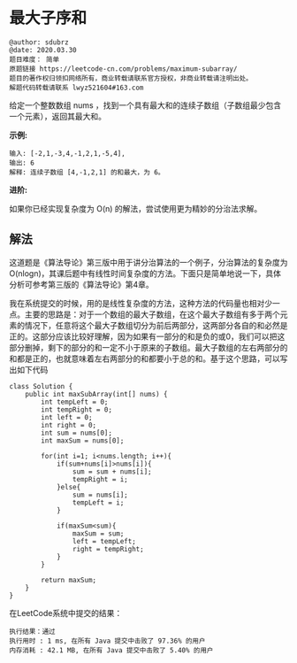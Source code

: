 # 最大子序和

```
@author: sdubrz
@date: 2020.03.30
题目难度： 简单
原题链接 https://leetcode-cn.com/problems/maximum-subarray/
题目的著作权归领扣网络所有，商业转载请联系官方授权，非商业转载请注明出处。
解题代码转载请联系 lwyz521604#163.com
```

给定一个整数数组 nums ，找到一个具有最大和的连续子数组（子数组最少包含一个元素），返回其最大和。

**示例:**

```
输入: [-2,1,-3,4,-1,2,1,-5,4],
输出: 6
解释: 连续子数组 [4,-1,2,1] 的和最大，为 6。
```

**进阶:**

如果你已经实现复杂度为 O(n) 的解法，尝试使用更为精妙的分治法求解。

## 解法

这道题是《算法导论》第三版中用于讲分治算法的一个例子，分治算法的复杂度为O(nlogn)，其课后题中有线性时间复杂度的方法。下面只是简单地说一下，具体分析可参考第三版的《算法导论》第4章。

我在系统提交的时候，用的是线性复杂度的方法，这种方法的代码量也相对少一点。主要的思路是：对于一个数组的最大子数组，在这个最大子数组有多于两个元素的情况下，任意将这个最大子数组切分为前后两部分，这两部分各自的和必然是正的。这部分应该比较好理解，因为如果有一部分的和是负的或0，我们可以把这部分删掉，剩下的部分的和一定不小于原来的子数组。最大子数组的左右两部分的和都是正的，也就意味着左右两部分的和都要小于总的和。基于这个思路，可以写出如下代码

```
class Solution {
    public int maxSubArray(int[] nums) {
        int tempLeft = 0;
        int tempRight = 0;
        int left = 0;
        int right = 0;
        int sum = nums[0];
        int maxSum = nums[0];

        for(int i=1; i<nums.length; i++){
            if(sum+nums[i]>nums[i]){
                sum = sum + nums[i];
                tempRight = i;
            }else{
                sum = nums[i];
                tempLeft = i;
            }

            if(maxSum<sum){
                maxSum = sum;
                left = tempLeft;
                right = tempRight;
            }
        }

        return maxSum;
    }
}
```

在LeetCode系统中提交的结果：

```
执行结果：通过
执行用时 : 1 ms, 在所有 Java 提交中击败了 97.36% 的用户
内存消耗 : 42.1 MB, 在所有 Java 提交中击败了 5.40% 的用户
```


